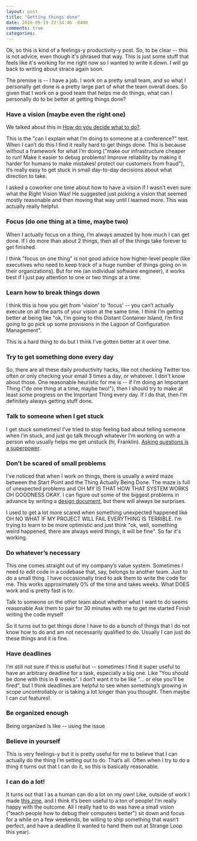 ```yaml
---
layout: post
title: "Getting things done"
date: 2016-09-19 22:34:46 -0400
comments: true
categories: 
---
```


Ok, so this is kind of a feelings-y productivity-y post. So, to be clear --
this is not advice, even though it's phrased that way. This is just some stuff
that feels like it's working for me right now so I wanted to write it down. I
will go back to writing about strace again soon.

The premise is -- I have a job. I work on a pretty small team, and so what I
personally get done is a pretty large part of what the team overall does. So
given that I work on a good team that helps me do things, what can I
personally do to be better at getting things done?

### Have a vision (maybe even the right one)

We talked about this in [How do you decide what to do?](https://jvns.ca/blog/2016/08/16/how-do-you-work-on-something-important/).

This is the "can I explain what I’m doing to someone at a conference?" test. When I can’t do this I find it really hard to get things done. This is because without a framework for what I’m doing ("make our infrastructure cheaper to run! Make it easier to debug problems! Improve reliability by making it harder for humans to make mistakes! protect our customers from fraud"), it’s really easy to get stuck in small day-to-day decisions about what direction to take.

I asked a coworker one time about how to have a vision if I wasn’t even sure what the Right Vision Was! He suggested just picking a vision that seemed mostly reasonable and then moving that way until I learned more. This was actually really helpful.

### Focus (do one thing at a time, maybe two)

When I actually focus on a thing, I’m always amazed by how much I can get done. If I do more than about 2 things, then all of the things take forever to get finished.

I think "focus on one thing" is not good advice how higher-level people (like executives who need to keep track of a huge number of things going on in their organizations). But for me (an individual software engineer), it works best if I just pay attention to one or two things at a time.

### Learn how to break things down

I think this is how you get from 'vision' to 'focus' -- you can’t actually execute on all the parts of your vision at the same time. I think I’m getting better at being like "ok, I’m going to this Distant Container Island, I’m first going to go pick up some provisions in the Lagoon of Configuration Management".

This is a hard thing to do but I think I’ve gotten better at it over time.

### Try to get something done every day

So, there are all these daily productivity hacks, like not checking Twitter
too often or only checking your email 3 times a day, or whatever. I don't know
about those. One reasonable heuristic for me is -- if I’m doing an Important
Thing ("do one thing at a time, maybe two!"), then I should try to make at
least some progress on the Important Thing every day. If I do that, then I’m
definitely always getting stuff done.

### Talk to someone when I get stuck

I get stuck sometimes! I’ve tried to stop feeling bad about telling someone when I’m stuck, and just go talk through whatever I’m working on with a person who usually helps me get unstuck (hi, Franklin). [Asking questions is a superpower](http://jvns.ca/blog/2014/06/13/asking-questions-is-a-superpower/).

### Don’t be scared of small problems

I’ve noticed that when I work on things, there is usually a weird maze between the Start Point and the Thing Actually Being Done. The maze is full of unexpected problems and OH MY IS THAT HOW THAT SYSTEM WORKS OH GOODNESS OKAY. I can figure out some of the biggest problems in advance by writing a [design document](https://jvns.ca/blog/2016/06/03/learning-to-like-design-documents/), but there will always be surprises.

I used to get a lot more scared when something unexpected happened like OH NO WHAT IF MY PROJECT WILL FAIL EVERYTHING IS TERRIBLE. I’m trying to learn to be more optimistic and just think "ok, well, something weird happened, there are always weird things, it will be fine". So far it's working.

### Do whatever’s necessary

This one comes straight out of my company’s value system. Sometimes I need to edit code in a codebase that, say, belongs to another team. Just to do a small thing. I have occasionally tried to ask them to write the code for me. This works approximately 0% of the time and takes weeks. What DOES work and is pretty fast is to:

Talk to someone on the other team about whether what I want to do seems reasonable
Ask them to pair for 30 minutes with me to get me started
Finish writing the code myself

So it turns out to get things done I have to do a bunch of things that I do not know how to do and am not necessarily qualified to do. Usually I can just do these things and it is fine.

### Have deadlines

I’m still not sure if this is useful but -- sometimes I find it super useful to have an arbitrary deadline for a task, especially a big one. Like "You should be done with this in 6 weeks". I don’t want it to be like "... or else you’ll be fired", but I think deadlines are helpful to see when something’s growing in scope uncontrollably or is taking a lot longer than you thought. Then maybe I can cut features!

### Be organized enough

Being organized is like -- using the issue

### Believe in yourself

This is very feelings-y but it is pretty useful for me to believe that I can actually do the thing I’m setting out to do. That’s all. Often when I try to do a thing it turns out that I can do it, so this is basically reasonable.

### I can do a lot!

It turns out that I as a human can do a lot on my own! Like, outside of work I made [this zine](https://jvns.ca/zines/), and I think it’s been useful to a ton of people! I’m really happy with the outcome. All I really had to do was have a small vision ("teach people how to debug their computers better") sit down and focus for a while on a few weekends, be willing to ship something that wasn’t perfect, and have a deadline (I wanted to hand them out at Strange Loop this year).
